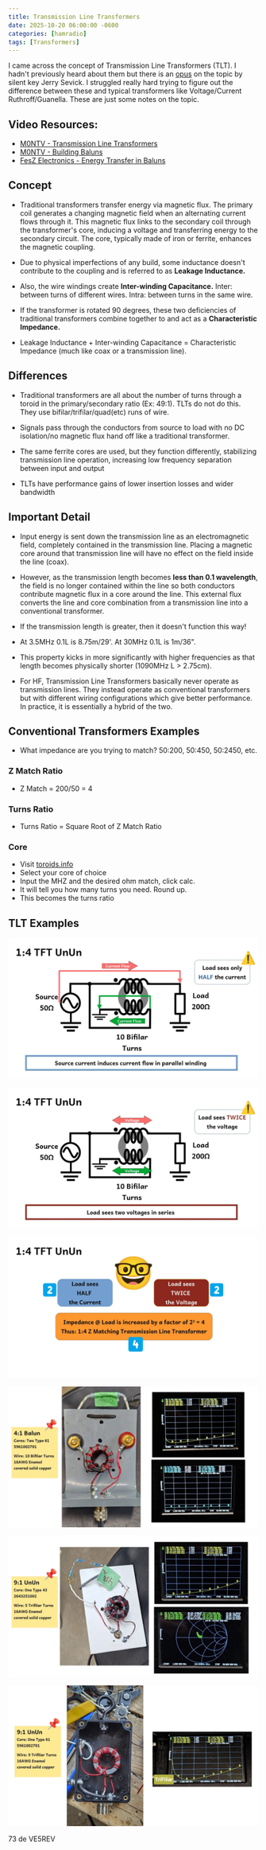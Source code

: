```yaml
---
title: Transmission Line Transformers
date: 2025-10-20 06:00:00 -0600
categories: [hamradio]
tags: [Transformers]
---
```


I came across the concept of Transmission Line Transformers (TLT). I hadn't previously heard about them but there is an [opus](http://bee.mif.pg.gda.pl/ciasteczkowypotwor/%23%20Books%20Catalogs/Sevick's%20Transmission%20Line%20Transformers%20Theory%20and%20Practice%205th.pdf) on the topic by silent key Jerry Sevick. I struggled really hard trying to figure out the difference between these and typical transformers like Voltage/Current Ruthroff/Guanella. These are just some notes on the topic.

## Video Resources:
+ [M0NTV - Transmission Line Transformers](https://youtu.be/YFtIarBVPhc?si=jmG3Hapo8TJwALts) 
+ [M0NTV - Building Baluns](https://youtu.be/41q0eVpNN8k?si=qHUfj5zA4mAomDYf)
+ [FesZ Electronics - Energy Transfer in Baluns](https://youtu.be/83QRK1ULmY8?si=VohOVFiu47NnaGLU)

## Concept

+ Traditional transformers transfer energy via magnetic flux. The primary coil generates a changing magnetic field when an alternating current flows through it. This magnetic flux links to the secondary coil through the transformer's core, inducing a voltage and transferring energy to the secondary circuit. The core, typically made of iron or ferrite, enhances the magnetic coupling.

+ Due to physical imperfections of any build, some inductance doesn't contribute to the coupling and is referred to as **Leakage Inductance.**

+ Also, the wire windings create **Inter-winding Capacitance.** Inter: between turns of different wires. Intra: between turns in the same wire.

+ If the transformer is rotated 90 degrees, these two deficiencies of traditional transformers combine together to and act as a **Characteristic Impedance.**

+ Leakage Inductance + Inter-winding Capacitance = Characteristic Impedance (much like coax or a transmission line).

## Differences

+ Traditional transformers are all about the number of turns through a toroid in the primary/secondary ratio (Ex: 49:1). TLTs do not do this. They use bifilar/trifilar/quad(etc) runs of wire. 

+ Signals pass through the conductors from source to load with no DC isolation/no magnetic flux hand off like a traditional transformer.

+ The same ferrite cores are used, but they function differently, stabilizing transmission line operation, increasing low frequency separation between input and output

+ TLTs have performance gains of lower insertion losses and wider bandwidth

## Important Detail

+ Input energy is sent down the transmission line as an electromagnetic field, completely contained in the transmission line. Placing a magnetic core around that transmission line will have no effect on the field inside the line (coax).

+ However, as the transmission length becomes **less than 0.1 wavelength**, the field is no longer contained within the line so both conductors contribute magnetic flux in a core around the line. This external flux converts the line and core combination from a transmission line into a conventional transformer.

+ If the transmission length is greater, then it doesn't function this way! 

+ At 3.5MHz 0.1L is 8.75m/29'. At 30MHz 0.1L is 1m/36".

+ This property kicks in more significantly with higher frequencies as that length becomes physically shorter (1090MHz L > 2.75cm).

+ For HF, Transmission Line Transformers basically never operate as transmission lines. They instead operate as conventional transformers but with different wiring configurations which give better performance. In practice, it is essentially a hybrid of the two.

## Conventional Transformers Examples

+ What impedance are you trying to match? 50:200, 50:450, 50:2450, etc.

### Z Match Ratio 
+ Z Match = 200/50 = 4

### Turns Ratio
+ Turns Ratio = Square Root of Z Match Ratio

### Core
+ Visit [toroids.info](https://toroids.info/)
+ Select your core of choice
+ Input the MHZ and the desired ohm match, click calc.
+ It will tell you how many turns you need. Round up.
+ This becomes the turns ratio

## TLT Examples

![TLT](./assets/TLT/TLT-01.webp)

![TLT](./assets/TLT/TLT-02.webp)

![TLT](./assets/TLT/TLT-03.webp)

![TLT](./assets/TLT/TLT-04.webp)

![TLT](./assets/TLT/TLT-05.webp)

![TLT](./assets/TLT/TLT-06.webp)  

73 de VE5REV



